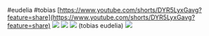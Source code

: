 #eudelia #tobias 
[https://www.youtube.com/shorts/DYR5LyxGavg?feature=share](https://www.youtube.com/shorts/DYR5LyxGavg?feature=share)
**![](https://lh7-rt.googleusercontent.com/docsz/AD_4nXfbxja3j6lARv6J869zgts-Jdpo23U0vg2rS0d8gA_ycjjn65ZTBmKDa8L5ixmqSEVjzB3-wDXrjUm7z9_HlK0grn8ENRlQlxzHTV08qG_bls6J2CxpE7vtiqv9qXq8yF7gKLNrfw?key=ArE9gjGx41F-QdnnpTPqXmu4)**
**![](https://lh7-rt.googleusercontent.com/docsz/AD_4nXfTnfArLKiOJ2ZLkgtI5R4FZiD60V5JeZn7ybWlcg1amCjr0EUFUVI4iyk2DO81sfELsWKojIblNVkoGPYRJnxyO7RPS13CAWJQE7ZYAialmH1Okfs1l3QjNhmeOrwbxPD9d6uR?key=ArE9gjGx41F-QdnnpTPqXmu4)**
**![](https://lh7-rt.googleusercontent.com/docsz/AD_4nXcaLnopp6GBMKQAg6YLjPN2vUrSQ31mD0dEwFJ89teVBK27Xwhr_7Iu2ljeSbWsnljSTdYjB0f_3DbPReMPHRu5Dy9TdZ4rx7880FFLejcJQAAbGLrSN-fjvsGNf3MuRuh6zk2m?key=ArE9gjGx41F-QdnnpTPqXmu4)**
(tobias eudelia)
**![](https://lh7-rt.googleusercontent.com/docsz/AD_4nXc_8V48hxuUMIh-2VYDXm36D26Ostg3WxED644jalf1hQQ3JcYhoQJAYAAyRFxtzjZEzpwdKCCLcWp47HqXG9O-PmJnUmmicQzZlmasI8IQk4R6KU-oGgyNMdteBkwgOPYkRLCoFQ?key=ArE9gjGx41F-QdnnpTPqXmu4)**
